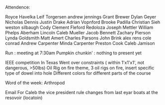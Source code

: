 Attendence:

Royce Havelka
Leif Torgersen
andrew jennings
Grant Brewer
Dylan Geyer
Nicholas Dennis
Justin Drake
Adrian Vopnford
Brooke Padilla
Christian Sieh
weston silbaugh
Cody Clement
Fleford Redoloza
Joseph Mettler
William Phelps
Aberham Lincoln
Caleb Mueller
Jacob Bennett
Zachary Pierson
Lynda Goldsmith
Matt Amert
Charles Parsons
John Brink
alex rens
cole conrad
Andrew Carpenter
Minda Carpenter
Preston Cook
Caleb Jamison


Run : meeting at 7:30am
Pumpkin chunkin' : nothing to present yet

IEEE competition
	In Texas
	Went over constraints ( within 1'x1'x1', not dangerous, >50lbs)
	Oil Rig on fire theme, 3 oil rigs on fire, insert specific type of dowel into hole
	Different colors for different parts of the course
	
Word of the week: Arthropod



Email For Caleb the vice president
	rule changes from last eyar
	boats
	at the resovoir (locatoin) 